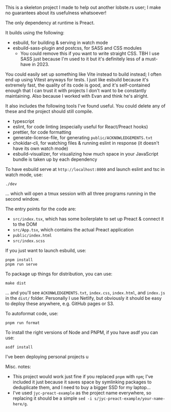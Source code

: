 This is a skeleton project I made to help out another lobste.rs user; I make no guarantees about its usefulness whatsoever!

The only dependency at runtime is Preact.

It builds using the following:

- esbuild, for building & serving in watch mode
- esbuild-sass-plugin and postcss, for SASS and CSS modules
  - You could remove this if you want to write straight CSS. TBH I use SASS just because I'm used to it but it's definitely less of a must-have in 2023.

You could easily set up something like Vite instead to build instead; I often end up using Vitest anyways for tests.
I just like esbuild because it's extremely fast, the quality of its code is good, and it's self-contained enough that I can trust it with projects I don't want to be constantly maintaining.
Also because I worked with Evan and think he's alright.

It also includes the following tools I've found useful. You could delete any of these and the project should still compile.

- typescript
- eslint, for code linting (especially useful for React/Preact hooks)
- prettier, for code formatting
- generate-license-file, for generating `public/ACKNOWLEDGEMENTS.txt`
- chokidar-cli, for watching files & running eslint in response (it doesn't have its own watch mode)
- esbuild-visualizer, for visualizing how much space in your JavaScript bundle is taken up by each dependency

To have esbuild serve at `http://localhost:8000` and launch eslint and tsc in watch mode, use:

```
./dev
```

... which will open a tmux session with all three programs running in the second window.

The entry points for the code are:

- `src/index.tsx`, which has some boilerplate to set up Preact & connect it to the DOM
- `src/App.tsx`, which contains the actual Preact application
- `public/index.html`
- `src/index.scss`

If you just want to launch esbuild, use:

```
pnpm install
pnpm run serve
```

To package up things for distribution, you can use:

```
make dist
```

... and you'll see `ACKONWLEDGEMENTS.txt`, `index.css`, `index.html`, and `index.js` in the `dist/` folder.
Personally I use Netlify, but obviously it should be easy to deploy these anywhere, e.g. GitHub pages or S3.

To autoformat code, use:

```
pnpm run format
```

To install the right versions of Node and PNPM, if you have asdf you can use:

```
asdf install
```

I've been deploying personal projects u

Misc. notes:

- This project would work just fine if you replaced `pnpm` with `npm`; I've included it just because it saves space by symlinking packages to deduplicate them, and I need to buy a bigger SSD for my laptop...
- I've used `jyc-preact-example` as the project name everywhere, so replacing it should be a simple `sed -i s/jyc-preact-example/your-name-here/g`.
